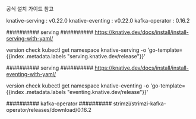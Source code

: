 공식 설치 가이드 참고

knative-serving  : v0.22.0
knative-eventing : v0.22.0
kafka-operator   : 0.16.2

##########
serving
##########
https://knative.dev/docs/install/install-serving-with-yaml/

version check
kubectl get namespace knative-serving -o 'go-template={{index .metadata.labels "serving.knative.dev/release"}}'


##########
serving
##########
https://knative.dev/docs/install/install-eventing-with-yaml/

version check
kubectl get namespace knative-eventing -o 'go-template={{index .metadata.labels "eventing.knative.dev/release"}}'


##########
kafka-operator
##########
strimzi/strimzi-kafka-operator/releases/download/0.16.2
